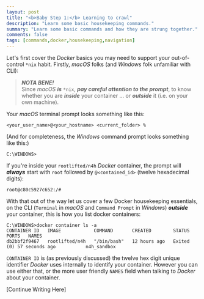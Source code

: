 ```yaml
---
layout: post
title: "<b>Baby Step 1:</b> Learning to crawl"
description: "Learn some basic housekeeping commands."
summary: "Learn some basic commands and how they are strung together."
comments: false
tags: [commands,docker,housekeeping,navigation]
---
```


Let's first cover the *Docker* basics you may need to support your out-of-control `*nix` habit. Firstly, *macOS* folks (and *Windows* folk unfamiliar with CLI):

> ***NOTA BENE!***<br />
> Since *macOS* ***is*** `*nix`, ***pay careful attention to the prompt***, to know whether you are ***inside*** your container ... or ***outside*** it (i.e. on your own machine).

Your *macOS* terminal prompt looks something like this:
```
<your_user_name>@<your_hostname> <current_folder> %
```

(And for completeness, the *Windows* command prompt looks something like this:)
```
C:\WINDOWS>
```

If you're inside your `rootlifted/n4h` *Docker* container, the prompt will ***always*** start with `root` followed by `@<contained_id>` (twelve hexadecimal digits):
```
root@c80c5927c652:/#
```

With that out of the way let us cover a few Docker housekeeping essentials, on the CLI (`Terminal` in *macOS* and `Command Prompt` in *Windows*) ***outside*** your container, this is how you list docker containers:
```
C:\WINDOWS>docker container ls -a 
CONTAINER ID   IMAGE            COMMAND       CREATED        STATUS                      PORTS   NAMES
db2bbf2f9467   rootlifted/n4h   "/bin/bash"   12 hours ago   Exited (0) 57 seconds ago           n4h_sandbox
```
`CONTAINER ID` is (as previously discussed) the twelve hex digit unique identifier *Docker* uses internally to identify your container. However you can use either that, or the more user friendly `NAMES` field when talking to *Docker* about your container.

\[Continue Writing Here\]